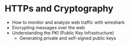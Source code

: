 # HTTPs and Cryptography

- How to monitor and analyze web traffic with wireshark
- Encrypting messages over the web
- Understanding the PKI (Public Key Infrastructure)
  - Generating private and self-signed public keys